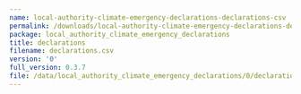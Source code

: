 ```yaml
---
name: local-authority-climate-emergency-declarations-declarations-csv
permalink: /downloads/local-authority-climate-emergency-declarations-declarations-csv/0
package: local_authority_climate_emergency_declarations
title: declarations
filename: declarations.csv
version: '0'
full_version: 0.3.7
file: /data/local_authority_climate_emergency_declarations/0/declarations.csv
---
```

